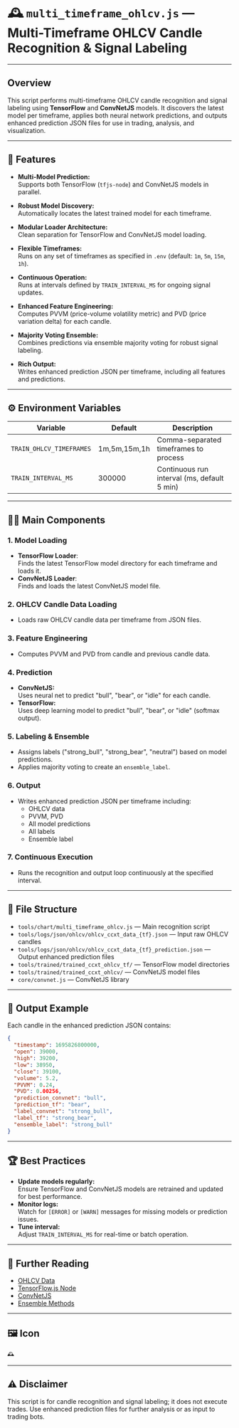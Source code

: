 # 🕰️ `multi_timeframe_ohlcv.js` — Multi-Timeframe OHLCV Candle Recognition & Signal Labeling

---

## Overview

This script performs multi-timeframe OHLCV candle recognition and signal labeling using **TensorFlow** and **ConvNetJS** models. It discovers the latest model per timeframe, applies both neural network predictions, and outputs enhanced prediction JSON files for use in trading, analysis, and visualization.

---

## 🧩 Features

- **Multi-Model Prediction:**  
  Supports both TensorFlow (`tfjs-node`) and ConvNetJS models in parallel.

- **Robust Model Discovery:**  
  Automatically locates the latest trained model for each timeframe.

- **Modular Loader Architecture:**  
  Clean separation for TensorFlow and ConvNetJS model loading.

- **Flexible Timeframes:**  
  Runs on any set of timeframes as specified in `.env` (default: `1m`, `5m`, `15m`, `1h`).

- **Continuous Operation:**  
  Runs at intervals defined by `TRAIN_INTERVAL_MS` for ongoing signal updates.

- **Enhanced Feature Engineering:**  
  Computes PVVM (price-volume volatility metric) and PVD (price variation delta) for each candle.

- **Majority Voting Ensemble:**  
  Combines predictions via ensemble majority voting for robust signal labeling.

- **Rich Output:**  
  Writes enhanced prediction JSON per timeframe, including all features and predictions.

---

## ⚙️ Environment Variables

| Variable             | Default   | Description                                  |
|----------------------|-----------|----------------------------------------------|
| `TRAIN_OHLCV_TIMEFRAMES` | 1m,5m,15m,1h | Comma-separated timeframes to process       |
| `TRAIN_INTERVAL_MS`  | 300000    | Continuous run interval (ms, default 5 min)  |

---

## 🧑‍💻 Main Components

### 1. **Model Loading**
- **TensorFlow Loader**:  
  Finds the latest TensorFlow model directory for each timeframe and loads it.
- **ConvNetJS Loader**:  
  Finds and loads the latest ConvNetJS model file.

### 2. **OHLCV Candle Data Loading**
- Loads raw OHLCV candle data per timeframe from JSON files.

### 3. **Feature Engineering**
- Computes PVVM and PVD from candle and previous candle data.

### 4. **Prediction**
- **ConvNetJS:**  
  Uses neural net to predict "bull", "bear", or "idle" for each candle.
- **TensorFlow:**  
  Uses deep learning model to predict "bull", "bear", or "idle" (softmax output).

### 5. **Labeling & Ensemble**
- Assigns labels ("strong_bull", "strong_bear", "neutral") based on model predictions.
- Applies majority voting to create an `ensemble_label`.

### 6. **Output**
- Writes enhanced prediction JSON per timeframe including:
  - OHLCV data
  - PVVM, PVD
  - All model predictions
  - All labels
  - Ensemble label

### 7. **Continuous Execution**
- Runs the recognition and output loop continuously at the specified interval.

---

## 📂 File Structure

- `tools/chart/multi_timeframe_ohlcv.js` — Main recognition script
- `tools/logs/json/ohlcv/ohlcv_ccxt_data_{tf}.json` — Input raw OHLCV candles
- `tools/logs/json/ohlcv/ohlcv_ccxt_data_{tf}_prediction.json` — Output enhanced prediction files
- `tools/trained/trained_ccxt_ohlcv_tf/` — TensorFlow model directories
- `tools/trained/trained_ccxt_ohlcv/` — ConvNetJS model files
- `core/convnet.js` — ConvNetJS library

---

## 📝 Output Example

Each candle in the enhanced prediction JSON contains:
```json
{
  "timestamp": 1695826800000,
  "open": 39000,
  "high": 39200,
  "low": 38950,
  "close": 39100,
  "volume": 5.2,
  "PVVM": 0.24,
  "PVD": 0.00256,
  "prediction_convnet": "bull",
  "prediction_tf": "bear",
  "label_convnet": "strong_bull",
  "label_tf": "strong_bear",
  "ensemble_label": "strong_bull"
}
```

---

## 🏆 Best Practices

- **Update models regularly:**  
  Ensure TensorFlow and ConvNetJS models are retrained and updated for best performance.
- **Monitor logs:**  
  Watch for `[ERROR]` or `[WARN]` messages for missing models or prediction issues.
- **Tune interval:**  
  Adjust `TRAIN_INTERVAL_MS` for real-time or batch operation.

---

## 📘 Further Reading

- [OHLCV Data](https://www.investopedia.com/terms/o/ohlc-chart.asp)
- [TensorFlow.js Node](https://www.tensorflow.org/js/guide/nodejs)
- [ConvNetJS](https://github.com/karpathy/convnetjs)
- [Ensemble Methods](https://en.wikipedia.org/wiki/Ensemble_learning)

---

## 🖼️ Icon

```
🕰️
```

---

## ⚠️ Disclaimer

This script is for candle recognition and signal labeling; it does not execute trades. Use enhanced prediction files for further analysis or as input to trading bots.
